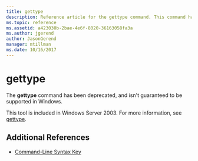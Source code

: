 ```yaml
---
title: gettype
description: Reference article for the gettype command. This command has been deprecated and isn't guaranteed to be supported in future releases of Windows.
ms.topic: reference
ms.assetid: a423030b-2bae-4e6f-8020-36163058fa3a
ms.author: jgerend
author: JasonGerend
manager: mtillman
ms.date: 10/16/2017
---
```


# gettype

The **gettype** command has been deprecated, and isn't guaranteed to be supported in Windows.

This tool is included in Windows Server 2003. For more information, see [gettype](/previous-versions/orphan-topics/ws.10/cc773104(v=ws.10)).

## Additional References

- [Command-Line Syntax Key](command-line-syntax-key.md)
